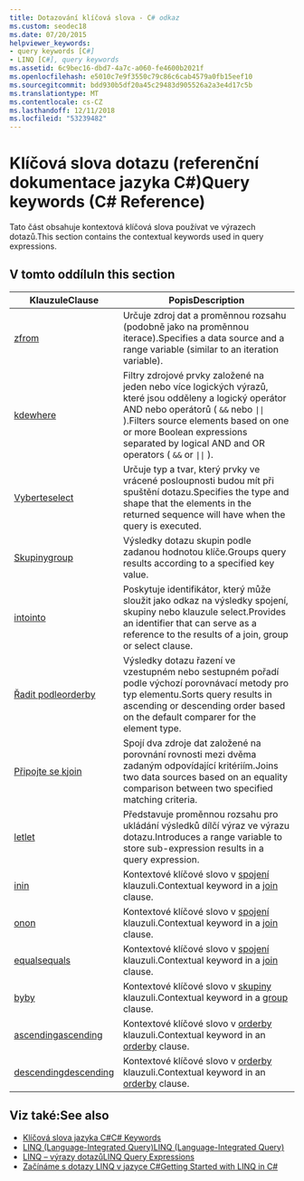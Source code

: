 ```yaml
---
title: Dotazování klíčová slova - C# odkaz
ms.custom: seodec18
ms.date: 07/20/2015
helpviewer_keywords:
- query keywords [C#]
- LINQ [C#], query keywords
ms.assetid: 6c9bec16-dbd7-4a7c-a060-fe4600b2021f
ms.openlocfilehash: e5010c7e9f3550c79c86c6cab4579a0fb15eef10
ms.sourcegitcommit: bdd930b5df20a45c29483d905526a2a3e4d17c5b
ms.translationtype: MT
ms.contentlocale: cs-CZ
ms.lasthandoff: 12/11/2018
ms.locfileid: "53239482"
---
```

# <a name="query-keywords-c-reference"></a><span data-ttu-id="d7652-102">Klíčová slova dotazu (referenční dokumentace jazyka C#)</span><span class="sxs-lookup"><span data-stu-id="d7652-102">Query keywords (C# Reference)</span></span>

<span data-ttu-id="d7652-103">Tato část obsahuje kontextová klíčová slova používat ve výrazech dotazů.</span><span class="sxs-lookup"><span data-stu-id="d7652-103">This section contains the contextual keywords used in query expressions.</span></span>

## <a name="in-this-section"></a><span data-ttu-id="d7652-104">V tomto oddílu</span><span class="sxs-lookup"><span data-stu-id="d7652-104">In this section</span></span>

|<span data-ttu-id="d7652-105">Klauzule</span><span class="sxs-lookup"><span data-stu-id="d7652-105">Clause</span></span>|<span data-ttu-id="d7652-106">Popis</span><span class="sxs-lookup"><span data-stu-id="d7652-106">Description</span></span>|
|------------|-----------------|
|[<span data-ttu-id="d7652-107">z</span><span class="sxs-lookup"><span data-stu-id="d7652-107">from</span></span>](from-clause.md)|<span data-ttu-id="d7652-108">Určuje zdroj dat a proměnnou rozsahu (podobně jako na proměnnou iterace).</span><span class="sxs-lookup"><span data-stu-id="d7652-108">Specifies a data source and a range variable (similar to an iteration variable).</span></span>|
|[<span data-ttu-id="d7652-109">kde</span><span class="sxs-lookup"><span data-stu-id="d7652-109">where</span></span>](where-clause.md)|<span data-ttu-id="d7652-110">Filtry zdrojové prvky založené na jeden nebo více logických výrazů, které jsou odděleny a logický operátor AND nebo operátorů ( `&&` nebo <code>&#124;&#124;</code> ).</span><span class="sxs-lookup"><span data-stu-id="d7652-110">Filters source elements based on one or more Boolean expressions separated by logical AND and OR operators ( `&&` or <code>&#124;&#124;</code> ).</span></span>|
|[<span data-ttu-id="d7652-111">Vyberte</span><span class="sxs-lookup"><span data-stu-id="d7652-111">select</span></span>](select-clause.md)|<span data-ttu-id="d7652-112">Určuje typ a tvar, který prvky ve vrácené posloupnosti budou mít při spuštění dotazu.</span><span class="sxs-lookup"><span data-stu-id="d7652-112">Specifies the type and shape that the elements in the returned sequence will have when the query is executed.</span></span>|
|[<span data-ttu-id="d7652-113">Skupiny</span><span class="sxs-lookup"><span data-stu-id="d7652-113">group</span></span>](group-clause.md)|<span data-ttu-id="d7652-114">Výsledky dotazu skupin podle zadanou hodnotou klíče.</span><span class="sxs-lookup"><span data-stu-id="d7652-114">Groups query results according to a specified key value.</span></span>|
|[<span data-ttu-id="d7652-115">into</span><span class="sxs-lookup"><span data-stu-id="d7652-115">into</span></span>](into.md)|<span data-ttu-id="d7652-116">Poskytuje identifikátor, který může sloužit jako odkaz na výsledky spojení, skupiny nebo klauzule select.</span><span class="sxs-lookup"><span data-stu-id="d7652-116">Provides an identifier that can serve as a reference to the results of a join, group or select clause.</span></span>|
|[<span data-ttu-id="d7652-117">Řadit podle</span><span class="sxs-lookup"><span data-stu-id="d7652-117">orderby</span></span>](orderby-clause.md)|<span data-ttu-id="d7652-118">Výsledky dotazu řazení ve vzestupném nebo sestupném pořadí podle výchozí porovnávací metody pro typ elementu.</span><span class="sxs-lookup"><span data-stu-id="d7652-118">Sorts query results in ascending or descending order based on the default comparer for the element type.</span></span>|
|[<span data-ttu-id="d7652-119">Připojte se k</span><span class="sxs-lookup"><span data-stu-id="d7652-119">join</span></span>](join-clause.md)|<span data-ttu-id="d7652-120">Spojí dva zdroje dat založené na porovnání rovnosti mezi dvěma zadaným odpovídající kritériím.</span><span class="sxs-lookup"><span data-stu-id="d7652-120">Joins two data sources based on an equality comparison between two specified matching criteria.</span></span>|
|[<span data-ttu-id="d7652-121">let</span><span class="sxs-lookup"><span data-stu-id="d7652-121">let</span></span>](let-clause.md)|<span data-ttu-id="d7652-122">Představuje proměnnou rozsahu pro ukládání výsledků dílčí výraz ve výrazu dotazu.</span><span class="sxs-lookup"><span data-stu-id="d7652-122">Introduces a range variable to store sub-expression results in a query expression.</span></span>|
|[<span data-ttu-id="d7652-123">in</span><span class="sxs-lookup"><span data-stu-id="d7652-123">in</span></span>](in.md)|<span data-ttu-id="d7652-124">Kontextové klíčové slovo v [spojení](join-clause.md) klauzuli.</span><span class="sxs-lookup"><span data-stu-id="d7652-124">Contextual keyword in a [join](join-clause.md) clause.</span></span>|
|[<span data-ttu-id="d7652-125">on</span><span class="sxs-lookup"><span data-stu-id="d7652-125">on</span></span>](on.md)|<span data-ttu-id="d7652-126">Kontextové klíčové slovo v [spojení](join-clause.md) klauzuli.</span><span class="sxs-lookup"><span data-stu-id="d7652-126">Contextual keyword in a [join](join-clause.md) clause.</span></span>|
|[<span data-ttu-id="d7652-127">equals</span><span class="sxs-lookup"><span data-stu-id="d7652-127">equals</span></span>](equals.md)|<span data-ttu-id="d7652-128">Kontextové klíčové slovo v [spojení](join-clause.md) klauzuli.</span><span class="sxs-lookup"><span data-stu-id="d7652-128">Contextual keyword in a [join](join-clause.md) clause.</span></span>|
|[<span data-ttu-id="d7652-129">by</span><span class="sxs-lookup"><span data-stu-id="d7652-129">by</span></span>](by.md)|<span data-ttu-id="d7652-130">Kontextové klíčové slovo v [skupiny](group-clause.md) klauzuli.</span><span class="sxs-lookup"><span data-stu-id="d7652-130">Contextual keyword in a [group](group-clause.md) clause.</span></span>|
|[<span data-ttu-id="d7652-131">ascending</span><span class="sxs-lookup"><span data-stu-id="d7652-131">ascending</span></span>](ascending.md)|<span data-ttu-id="d7652-132">Kontextové klíčové slovo v [orderby](orderby-clause.md) klauzuli.</span><span class="sxs-lookup"><span data-stu-id="d7652-132">Contextual keyword in an [orderby](orderby-clause.md) clause.</span></span>|
|[<span data-ttu-id="d7652-133">descending</span><span class="sxs-lookup"><span data-stu-id="d7652-133">descending</span></span>](descending.md)|<span data-ttu-id="d7652-134">Kontextové klíčové slovo v [orderby](orderby-clause.md) klauzuli.</span><span class="sxs-lookup"><span data-stu-id="d7652-134">Contextual keyword in an [orderby](orderby-clause.md) clause.</span></span>|

## <a name="see-also"></a><span data-ttu-id="d7652-135">Viz také:</span><span class="sxs-lookup"><span data-stu-id="d7652-135">See also</span></span>

- [<span data-ttu-id="d7652-136">Klíčová slova jazyka C#</span><span class="sxs-lookup"><span data-stu-id="d7652-136">C# Keywords</span></span>](index.md)
- [<span data-ttu-id="d7652-137">LINQ (Language-Integrated Query)</span><span class="sxs-lookup"><span data-stu-id="d7652-137">LINQ (Language-Integrated Query)</span></span>](../../programming-guide/concepts/linq/index.md)
- [<span data-ttu-id="d7652-138">LINQ – výrazy dotazů</span><span class="sxs-lookup"><span data-stu-id="d7652-138">LINQ Query Expressions</span></span>](../../../csharp/programming-guide/linq-query-expressions/index.md)
- [<span data-ttu-id="d7652-139">Začínáme s dotazy LINQ v jazyce C#</span><span class="sxs-lookup"><span data-stu-id="d7652-139">Getting Started with LINQ in C#</span></span>](../../../csharp/programming-guide/concepts/linq/getting-started-with-linq.md)